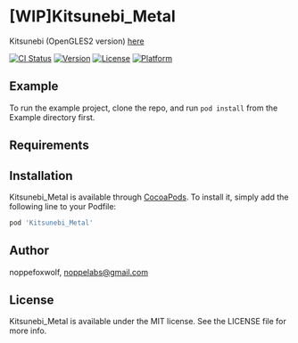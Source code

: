 # [WIP]Kitsunebi_Metal

Kitsunebi (OpenGLES2 version) [here](https://github.com/noppefoxwolf/Kitsunebi)

[![CI Status](https://img.shields.io/travis/noppefoxwolf/Kitsunebi_Metal.svg?style=flat)](https://travis-ci.org/noppefoxwolf/Kitsunebi_Metal)
[![Version](https://img.shields.io/cocoapods/v/Kitsunebi_Metal.svg?style=flat)](https://cocoapods.org/pods/Kitsunebi_Metal)
[![License](https://img.shields.io/cocoapods/l/Kitsunebi_Metal.svg?style=flat)](https://cocoapods.org/pods/Kitsunebi_Metal)
[![Platform](https://img.shields.io/cocoapods/p/Kitsunebi_Metal.svg?style=flat)](https://cocoapods.org/pods/Kitsunebi_Metal)

## Example

To run the example project, clone the repo, and run `pod install` from the Example directory first.

## Requirements

## Installation

Kitsunebi_Metal is available through [CocoaPods](https://cocoapods.org). To install
it, simply add the following line to your Podfile:

```ruby
pod 'Kitsunebi_Metal'
```

## Author

noppefoxwolf, noppelabs@gmail.com

## License

Kitsunebi_Metal is available under the MIT license. See the LICENSE file for more info.
